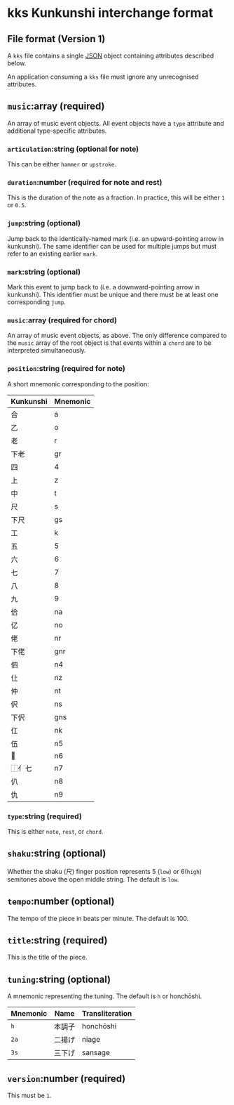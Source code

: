 # kks Kunkunshi interchange format

## File format (Version 1)

A `kks` file contains a single [JSON](https://www.json.org/) object containing
attributes described below.

An application consuming a `kks` file must ignore any unrecognised attributes.

## `music`:array (required)

An array of music event objects. All event objects have a `type` attribute
and additional type-specific attributes.

### `articulation`:string (optional for note)

This can be either `hammer` or `upstroke`.

### `duration`:number (required for note and rest)

This is the duration of the note as a fraction. In practice, this will be
either `1` or `0.5`.

### `jump`:string (optional)

Jump back to the identically-named mark (i.e. an upward-pointing arrow in
kunkunshi). The same identifier can be used for multiple jumps but must
refer to an existing earlier `mark`.

### `mark`:string (optional)

Mark this event to jump back to (i.e. a downward-pointing arrow in kunkunshi).
This identifier must be unique and there must be at least one corresponding
`jump`.

### `music`:array (required for chord)

An array of music event objects, as above. The only difference compared to the
`music` array of the root object is that events within a `chord` are to be
interpreted simultaneously.

### `position`:string (required for note)

A short mnemonic corresponding to the position:

| Kunkunshi | Mnemonic |
|-----------|----------|
| 合        | a        |
| 乙        | o        |
| 老        | r        |
| 下老      | gr       |
| 四        | 4        |
| 上        | z        |
| 中        | t        |
| 尺        | s        |
| 下尺      | gs       |
| 工        | k        |
| 五        | 5        |
| 六        | 6        |
| 七        | 7        |
| 八        | 8        |
| 九        | 9        |
| 佮        | na       |
| 亿        | no       |
| 佬        | nr       |
| 下佬      | gnr      |
| 伵        | n4       |
| 仩        | nz       |
| 仲        | nt       |
| 伬        | ns       |
| 下伬      | gns      |
| 仜        | nk       |
| 伍        | n5       |
| 𠆾        | n6       |
| ⿰亻七    | n7       |
| 仈        | n8       |
| 仇        | n9       |

### `type`:string (required)

This is either `note`, `rest`, or `chord`.

## `shaku`:string (optional)

Whether the shaku (尺) finger position represents 5 (`low`) or 6(`high`)
semitones above the open middle string. The default is `low`.

## `tempo`:number (optional)

The tempo of the piece in beats per minute. The default is 100.

## `title`:string (required)

This is the title of the piece.

## `tuning`:string (optional)

A mnemonic representing the tuning. The default is `h` or honchōshi.

| Mnemonic | Name   | Transliteration |
|----------|--------|-----------------|
| `h`      | 本調子 | honchōshi       |
| `2a`     | 二揚げ | niage           |
| `3s`     | 三下げ | sansage         |

## `version`:number (required)

This must be `1`.
